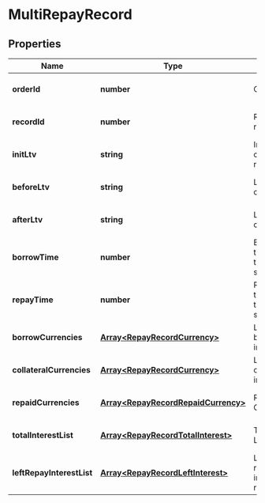# MultiRepayRecord

## Properties

Name | Type | Description | Notes
------------ | ------------- | ------------- | -------------
**orderId** | **number** | Order ID | [optional] [default to undefined]
**recordId** | **number** | Repayment record ID | [optional] [default to undefined]
**initLtv** | **string** | Initial collateralization rate | [optional] [default to undefined]
**beforeLtv** | **string** | Ltv before the operation | [optional] [default to undefined]
**afterLtv** | **string** | Ltv after the operation | [optional] [default to undefined]
**borrowTime** | **number** | Borrowing time, timestamp in seconds | [optional] [default to undefined]
**repayTime** | **number** | Repayment time, timestamp in seconds | [optional] [default to undefined]
**borrowCurrencies** | [**Array&lt;RepayRecordCurrency&gt;**](RepayRecordCurrency.md) | List of borrowing information | [optional] [default to undefined]
**collateralCurrencies** | [**Array&lt;RepayRecordCurrency&gt;**](RepayRecordCurrency.md) | List of collateral information | [optional] [default to undefined]
**repaidCurrencies** | [**Array&lt;RepayRecordRepaidCurrency&gt;**](RepayRecordRepaidCurrency.md) | Repay Currency List | [optional] [default to undefined]
**totalInterestList** | [**Array&lt;RepayRecordTotalInterest&gt;**](RepayRecordTotalInterest.md) | Total Interest List | [optional] [default to undefined]
**leftRepayInterestList** | [**Array&lt;RepayRecordLeftInterest&gt;**](RepayRecordLeftInterest.md) | List of remaining interest to be repaid | [optional] [default to undefined]

